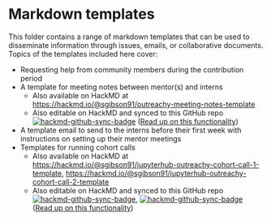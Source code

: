 # Markdown templates

This folder contains a range of markdown templates that can be used to
disseminate information through issues, emails, or collaborative documents.
Topics of the templates included here cover:

- Requesting help from community members during the contribution period
- A template for meeting notes between mentor(s) and interns
  - Also available on HackMD at
    <https://hackmd.io/@sgibson91/outreachy-meeting-notes-template>
  - Also editable on HackMD and synced to this GitHub repo
    [![hackmd-github-sync-badge](https://hackmd.io/ts3SP5TzTreqtqGqoBguwA/badge)](https://hackmd.io/ts3SP5TzTreqtqGqoBguwA)
    ([Read up on this functionality](https://hackmd.io/c/tutorials/%2Fs%2Flink-with-github))
- A template email to send to the interns before their first week with instructions
  on setting up their mentor meetings
- Templates for running cohort calls
  - Also available on HackMD at <https://hackmd.io/@sgibson91/jupyterhub-outreachy-cohort-call-1-template>, <https://hackmd.io/@sgibson91/jupyterhub-outreachy-cohort-call-2-template>
  - Also editable on HackMD and synced to this GitHub repo [![hackmd-github-sync-badge](https://hackmd.io/ck2A9IfFTk2DZUHpui4SIA/badge)](https://hackmd.io/ck2A9IfFTk2DZUHpui4SIA), [![hackmd-github-sync-badge](https://hackmd.io/qrvE3cATTZmRSVb0Y4JuSw/badge)](https://hackmd.io/qrvE3cATTZmRSVb0Y4JuSw) ([Read up on this functionality](https://hackmd.io/c/tutorials/%2Fs%2Flink-with-github))
